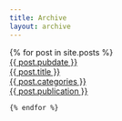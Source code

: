 ```yaml
---
title: Archive
layout: archive
---
```


<main class="preview" id="all-container">
  {% for post in site.posts %}
        <a href="{{ site.baseurl }}/{{ post.url }}">
        <div class="object">
            <div class="year">{{ post.pubdate }}</div>
            <div class="project">{{ post.title }}</div>
            <div class="type">{{ post.categories }}</div>
            <div class="publication">{{ post.publication }}</div>
        </div>
    </a>

    {% endfor %}

</main>

<section class="clear"></section>


